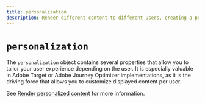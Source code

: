 ```yaml
---
title: personalization
description: Render different content to different users, creating a personalized experience for them.
---
```

# `personalization`

The `personalization` object contains several properties that allow you to tailor your user experience depending on the user. It is especially valuable in Adobe Target or Adobe Journey Optimizer implementations, as it is the driving force that allows you to customize displayed content per user.

See [Render personalized content](../../personalization/rendering-personalization-content.md) for more information.

<!--
## Properties within this object

* **Default personalization enabled**: 
* **Send display notifications**:
* **Include pending display notifications**:

<!-- Also include the defaultPersonalizationEnabled variable. more info in PLAT-174348.

alloy("sendEvent", { personalization: { defaultPersonalizationEnabled: false } });

defaultPersonalizationEnabled
sendDisplayNotifications
includePendingDisplayNotifications
-->
